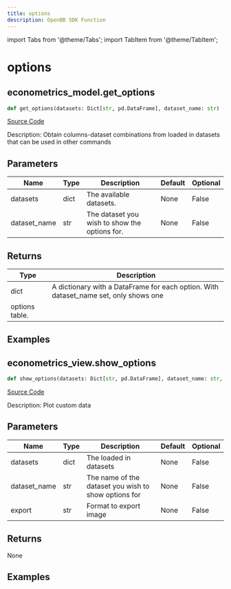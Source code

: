 ```yaml
---
title: options
description: OpenBB SDK Function
---
```


import Tabs from '@theme/Tabs';
import TabItem from '@theme/TabItem';

# options

<Tabs>
<TabItem value="model" label="Model" default>

## econometrics_model.get_options

```python title='openbb_terminal/econometrics/econometrics_model.py'
def get_options(datasets: Dict[str, pd.DataFrame], dataset_name: str) -> None:
```
[Source Code](https://github.com/OpenBB-finance/OpenBBTerminal/tree/main/openbb_terminal/econometrics/econometrics_model.py#L21)

Description: Obtain columns-dataset combinations from loaded in datasets that can be used in other commands

## Parameters

| Name | Type | Description | Default | Optional |
| ---- | ---- | ----------- | ------- | -------- |
| datasets | dict | The available datasets. | None | False |
| dataset_name | str | The dataset you wish to show the options for. | None | False |

## Returns

| Type | Description |
| ---- | ----------- |
| dict | A dictionary with a DataFrame for each option. With dataset_name set, only shows one
options table. |

## Examples



</TabItem>
<TabItem value="view" label="View">

## econometrics_view.show_options

```python title='openbb_terminal/econometrics/econometrics_view.py'
def show_options(datasets: Dict[str, pd.DataFrame], dataset_name: str, export: str) -> None:
```
[Source Code](https://github.com/OpenBB-finance/OpenBBTerminal/tree/main/openbb_terminal/econometrics/econometrics_view.py#L34)

Description: Plot custom data

## Parameters

| Name | Type | Description | Default | Optional |
| ---- | ---- | ----------- | ------- | -------- |
| datasets | dict | The loaded in datasets | None | False |
| dataset_name | str | The name of the dataset you wish to show options for | None | False |
| export | str | Format to export image | None | False |

## Returns

None

## Examples



</TabItem>
</Tabs>